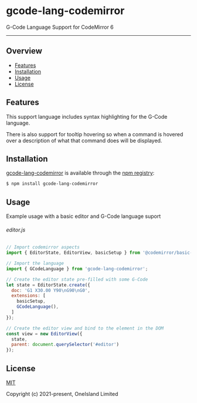 # gcode-lang-codemirror

G-Code Language Support for CodeMirror 6

***

## Overview

- [Features](#features)
- [Installation](#installation)
- [Usage](#usage)
- [License](#license)

## Features

This support language includes syntax highlighting for the G-Code language.

There is also support for tooltip hovering so when a command is hovered over a description of what that command does will be displayed.

## Installation

[gcode-lang-codemirror](https://github.com/oneislandearth/gcode-lang-codemirror) is available through the [npm registry](https://www.npmjs.com/package/gcode-lang-codemirror):

```bash
$ npm install gcode-lang-codemirror
```

## Usage

Example usage with a basic editor and G-Code language suport<br>

###### editor.js

```js
// Import codemirror aspects
import { EditorState, EditorView, basicSetup } from '@codemirror/basic-setup';

// Import the language
import { GCodeLanguage } from 'gcode-lang-codemirror';

// Create the editor state pre-filled with some G-Code
let state = EditorState.create({
  doc: 'G1 X30.00 Y90\nG90\nG0', 
  extensions: [
    basicSetup,
    GCodeLanguage(),
  ]
});

// Create the editor view and bind to the element in the DOM
const view = new EditorView({
  state, 
  parent: document.querySelector('#editor')
});
```

## License

[MIT](http://opensource.org/licenses/MIT)

Copyright (c) 2021-present, OneIsland Limited